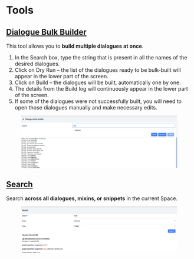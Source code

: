 # Tools

## [Dialogue Bulk Builder](https://app.flowstorm.ai/#!/space/rebuild)

This tool allows you to **build multiple dialogues** **at once**.

1. In the Search box, type the string that is present in all the names of the desired dialogues.
2. Click on Dry Run – the list of the dialogues ready to be bulk-built will appear in the lower part of the screen.
3. Click on Build – the dialogues will be built, automatically one by one.
4. The details from the Build log will continuously appear in the lower part of the screen.
5. If some of the dialogues were not successfully built, you will need to open those dialogues manually and make necessary edits.

<figure><img src="../../.gitbook/assets/image (106).png" alt=""><figcaption></figcaption></figure>

## [Search](https://app.flowstorm.ai/#!/space/search)

Search **across all dialogues, mixins, or snippets** in the current Space.

<figure><img src="../../.gitbook/assets/image (107).png" alt=""><figcaption></figcaption></figure>
